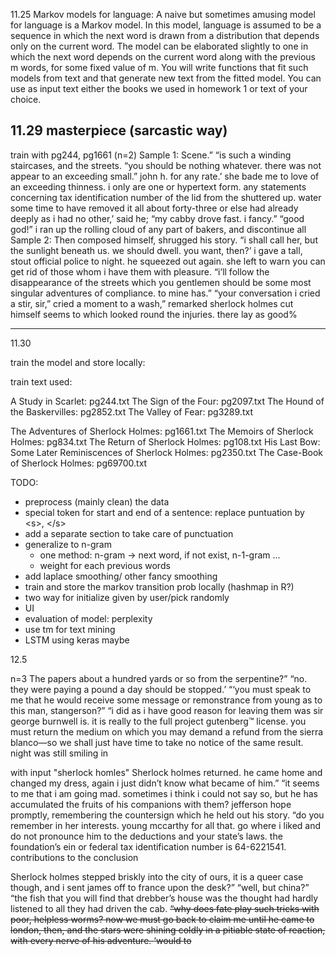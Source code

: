 11.25
Markov models for language: A naive but sometimes amusing model for language is a Markov
model. In this model, language is assumed to be a sequence in which the next word is
drawn from a distribution that depends only on the current word. The model can be
elaborated slightly to one in which the next word depends on the current word along with
the previous m words, for some fixed value of m.
You will write functions that fit such models from text and that generate new text from the
fitted model. You can use as input text either the books we used in homework 1 or text of
your choice.

11.29
masterpiece (sarcastic way)
---
train with pg244, pg1661 (n=2)
Sample 1:
Scene.” “is such a winding staircases, and the streets. “you should be nothing whatever. there was not appear to an exceeding small.” john h. for any rate.’ she bade me to love of an exceeding thinness. i only are one or hypertext form. any statements concerning tax identification number of the lid from the shuttered up. water some time to have removed it all about forty-three or else had already deeply as i had no other,’ said he; “my cabby drove fast. i fancy.” “good god!” i ran up the rolling cloud of any part of bakers, and discontinue all
Sample 2:
Then composed himself, shrugged his story. “i shall call her, but the sunlight beneath us. we should dwell. you want, then?’ i gave a tall, stout official police to night. he squeezed out again. she left to warn you can get rid of those whom i have them with pleasure. “i’ll follow the disappearance of the streets which you gentlemen should be some most singular adventures of compliance. to mine has.” “your conversation i cried a stir, sir,” cried a moment to a wash,” remarked sherlock holmes cut himself seems to which looked round the injuries. there lay as good%

---

11.30

train the model and store locally:

train text used:

A Study in Scarlet: pg244.txt
The Sign of the Four: pg2097.txt 
The Hound of the Baskervilles: pg2852.txt
The Valley of Fear: pg3289.txt 

The Adventures of Sherlock Holmes: pg1661.txt
The Memoirs of Sherlock Holmes: pg834.txt 
The Return of Sherlock Holmes: pg108.txt
His Last Bow: Some Later Reminiscences of Sherlock Holmes: pg2350.txt 
The Case-Book of Sherlock Holmes: pg69700.txt

TODO:
- preprocess (mainly clean) the data 
- special token for start and end of a sentence:
    replace puntuation by \<s\>, \</s\>
- add a separate section to take care of punctuation
- generalize to n-gram 
    - one method: n-gram -> next word, if not exist, n-1-gram ...
    - weight for each previous words
- add laplace smoothing/ other fancy smoothing
- train and store the markov transition prob locally (hashmap in R?)
- two way for initialize given by user/pick randomly
- UI
- evaluation of model: perplexity
- use tm for text mining
- LSTM using keras maybe

12.5

n=3
The papers about a hundred yards or so from the serpentine?” “no. they were paying a pound a day should be stopped.’ “‘you must speak to me that he would receive some message or remonstrance from young as to this man, stangerson?” “i did as i have good reason for leaving them was sir george burnwell is. it is really to the full project gutenberg™ license. you must return the medium on which you may demand a refund from the sierra blanco—so we shall just have time to take no notice of the same result. night was still smiling in

with input "sherlock homles"
Sherlock holmes returned. he came home and changed my dress, again i just didn’t know what became of him.” “it seems to me that i am going mad. sometimes i think i could not say so, but he has accumulated the fruits of his companions with them? jefferson hope promptly, remembering the countersign which he held out his story. “do you remember in her interests. young mccarthy for all that. go where i liked and do not pronounce him to the deductions and your state’s laws. the foundation’s ein or federal tax identification number is 64-6221541. contributions to the conclusion

Sherlock holmes stepped briskly into the city of ours, it is a queer case though, and i sent james off to france upon the desk?” “well, but china?” “the fish that you will find that drebber’s house was the thought had hardly listened to all they had driven the cab. </s> <s> “why does fate play such tricks with poor, helpless worms? </s> <s> now we must go back to claim me until he came to london, then, and the stars were shining coldly in a pitiable state of reaction, with every nerve of his adventure. </s> <s> ‘would to